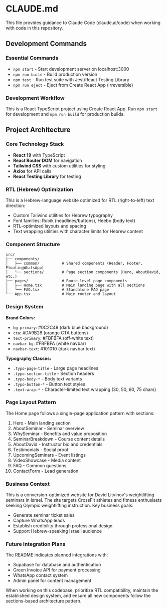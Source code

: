 # CLAUDE.md

This file provides guidance to Claude Code (claude.ai/code) when working with code in this repository.

## Development Commands

### Essential Commands
- `npm start` - Start development server on localhost:3000
- `npm run build` - Build production version
- `npm test` - Run test suite with Jest/React Testing Library
- `npm run eject` - Eject from Create React App (irreversible)

### Development Workflow
This is a React TypeScript project using Create React App. Run `npm start` for development and `npm run build` for production builds.

## Project Architecture

### Core Technology Stack
- **React 19** with TypeScript
- **React Router DOM** for navigation
- **Tailwind CSS** with custom utilities for styling
- **Axios** for API calls
- **React Testing Library** for testing

### RTL (Hebrew) Optimization
This is a Hebrew-language website optimized for RTL (right-to-left) text direction:
- Custom Tailwind utilities for Hebrew typography
- Font families: Rubik (headlines/buttons), Heebo (body text)
- RTL-optimized layouts and spacing
- Text wrapping utilities with character limits for Hebrew content

### Component Structure
```
src/
├── components/
│   ├── common/          # Shared components (Header, Footer, FloatingWhatsApp)
│   └── sections/        # Page section components (Hero, AboutDavid, etc.)
├── pages/               # Route-level page components
│   ├── Home.tsx         # Main landing page with all sections
│   └── FAQ.tsx          # Standalone FAQ page
└── App.tsx              # Main router and layout
```

### Design System
**Brand Colors:**
- `bg-primary`: #0C2C48 (dark blue background)
- `cta`: #DA9B28 (orange CTA buttons)
- `text-primary`: #FBFBFA (off-white text)
- `navbar-bg`: #FBFBFA (white navbar)
- `navbar-text`: #101010 (dark navbar text)

**Typography Classes:**
- `.typo-page-title` - Large page headlines
- `.typo-section-title` - Section headers
- `.typo-body-*` - Body text variants
- `.typo-button-*` - Button text styles
- `.text-wrap-*` - Character-limited text wrapping (30, 50, 60, 75 chars)

### Page Layout Pattern
The Home page follows a single-page application pattern with sections:
1. Hero - Main landing section
2. AboutSeminar - Seminar overview
3. WhySeminar - Benefits and value proposition
4. SeminarBreakdown - Course content details
5. AboutDavid - Instructor bio and credentials
6. Testimonials - Social proof
7. UpcomingSeminars - Event listings
8. VideoShowcase - Media content
9. FAQ - Common questions
10. ContactForm - Lead generation

### Business Context
This is a conversion-optimized website for David Litvinov's weightlifting seminars in Israel. The site targets CrossFit athletes and fitness enthusiasts seeking Olympic weightlifting instruction. Key business goals:
- Generate seminar ticket sales
- Capture WhatsApp leads
- Establish credibility through professional design
- Support Hebrew-speaking Israeli audience

### Future Integration Plans
The README indicates planned integrations with:
- Supabase for database and authentication
- Green Invoice API for payment processing
- WhatsApp contact system
- Admin panel for content management

When working on this codebase, prioritize RTL compatibility, maintain the established design system, and ensure all new components follow the sections-based architecture pattern.